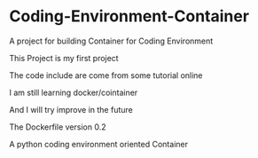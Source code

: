 # Coding-Environment-Container
A project for building Container for Coding Environment

This Project is my first project

The code include are come from some tutorial online

I am still learning docker/cointainer

And I will try improve in the future

The Dockerfile version 0.2

A python coding environment oriented Container
